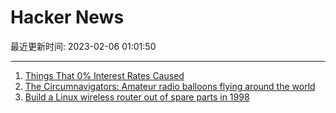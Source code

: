 # Hacker News

最近更新时间: 2023-02-06 01:01:50

--- 
1. [Things That 0% Interest Rates Caused](https://www.youngmoney.co/p/11-things-0-interest-rates-caused) 
2. [The Circumnavigators: Amateur radio balloons flying around the world](https://qrp-labs.com/circumnavigators.html) 
3. [Build a Linux wireless router out of spare parts in 1998](http://www.rage.net/wireless/wireless_howto.html) 
